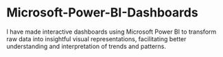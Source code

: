 # Microsoft-Power-BI-Dashboards
I have made interactive dashboards using Microsoft Power BI to transform raw data into insightful visual representations, facilitating better understanding and interpretation of trends and patterns.
